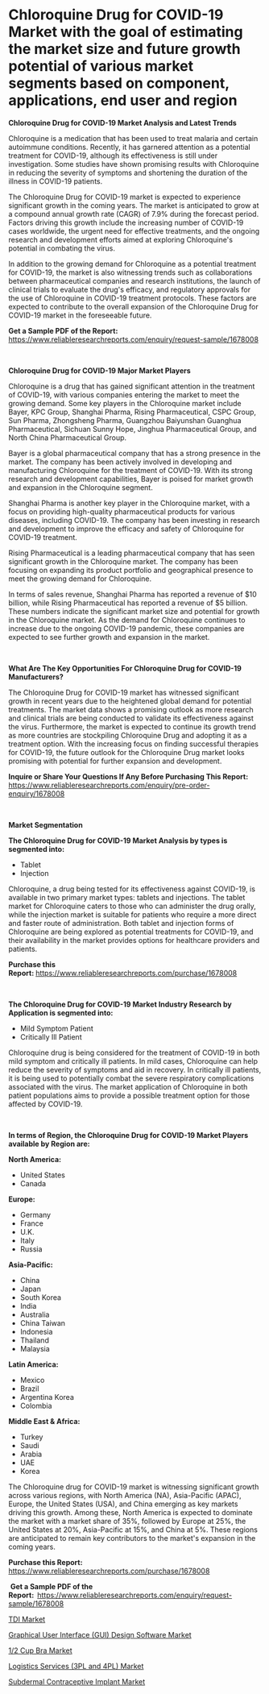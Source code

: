<p><h1>Chloroquine Drug for COVID-19 Market with the goal of estimating the market size and future growth potential of various market segments based on component, applications, end user and region</h1></p><p><strong>Chloroquine Drug for COVID-19 Market Analysis and Latest Trends</strong></p>
<p><p>Chloroquine is a medication that has been used to treat malaria and certain autoimmune conditions. Recently, it has garnered attention as a potential treatment for COVID-19, although its effectiveness is still under investigation. Some studies have shown promising results with Chloroquine in reducing the severity of symptoms and shortening the duration of the illness in COVID-19 patients.</p><p>The Chloroquine Drug for COVID-19 market is expected to experience significant growth in the coming years. The market is anticipated to grow at a compound annual growth rate (CAGR) of 7.9% during the forecast period. Factors driving this growth include the increasing number of COVID-19 cases worldwide, the urgent need for effective treatments, and the ongoing research and development efforts aimed at exploring Chloroquine's potential in combating the virus.</p><p>In addition to the growing demand for Chloroquine as a potential treatment for COVID-19, the market is also witnessing trends such as collaborations between pharmaceutical companies and research institutions, the launch of clinical trials to evaluate the drug's efficacy, and regulatory approvals for the use of Chloroquine in COVID-19 treatment protocols. These factors are expected to contribute to the overall expansion of the Chloroquine Drug for COVID-19 market in the foreseeable future.</p></p>
<p><strong>Get a Sample PDF of the Report:&nbsp;</strong> <a href="https://www.reliableresearchreports.com/enquiry/request-sample/1678008">https://www.reliableresearchreports.com/enquiry/request-sample/1678008</a></p>
<p>&nbsp;</p>
<p><strong>Chloroquine Drug for COVID-19 Major Market Players</strong></p>
<p><p>Chloroquine is a drug that has gained significant attention in the treatment of COVID-19, with various companies entering the market to meet the growing demand. Some key players in the Chloroquine market include Bayer, KPC Group, Shanghai Pharma, Rising Pharmaceutical, CSPC Group, Sun Pharma, Zhongsheng Pharma, Guangzhou Baiyunshan Guanghua Pharmaceutical, Sichuan Sunny Hope, Jinghua Pharmaceutical Group, and North China Pharmaceutical Group.</p><p>Bayer is a global pharmaceutical company that has a strong presence in the market. The company has been actively involved in developing and manufacturing Chloroquine for the treatment of COVID-19. With its strong research and development capabilities, Bayer is poised for market growth and expansion in the Chloroquine segment.</p><p>Shanghai Pharma is another key player in the Chloroquine market, with a focus on providing high-quality pharmaceutical products for various diseases, including COVID-19. The company has been investing in research and development to improve the efficacy and safety of Chloroquine for COVID-19 treatment.</p><p>Rising Pharmaceutical is a leading pharmaceutical company that has seen significant growth in the Chloroquine market. The company has been focusing on expanding its product portfolio and geographical presence to meet the growing demand for Chloroquine.</p><p>In terms of sales revenue, Shanghai Pharma has reported a revenue of $10 billion, while Rising Pharmaceutical has reported a revenue of $5 billion. These numbers indicate the significant market size and potential for growth in the Chloroquine market. As the demand for Chloroquine continues to increase due to the ongoing COVID-19 pandemic, these companies are expected to see further growth and expansion in the market.</p></p>
<p>&nbsp;</p>
<p><strong>What Are The Key Opportunities For Chloroquine Drug for COVID-19 Manufacturers?</strong></p>
<p><p>The Chloroquine Drug for COVID-19 market has witnessed significant growth in recent years due to the heightened global demand for potential treatments. The market data shows a promising outlook as more research and clinical trials are being conducted to validate its effectiveness against the virus. Furthermore, the market is expected to continue its growth trend as more countries are stockpiling Chloroquine Drug and adopting it as a treatment option. With the increasing focus on finding successful therapies for COVID-19, the future outlook for the Chloroquine Drug market looks promising with potential for further expansion and development.</p></p>
<p><strong>Inquire or Share Your Questions If Any Before Purchasing This Report:</strong> <a href="https://www.reliableresearchreports.com/enquiry/pre-order-enquiry/1678008">https://www.reliableresearchreports.com/enquiry/pre-order-enquiry/1678008</a></p>
<p>&nbsp;</p>
<p><strong>Market Segmentation</strong></p>
<p><strong>The Chloroquine Drug for COVID-19 Market Analysis by types is segmented into:</strong></p>
<p><ul><li>Tablet</li><li>Injection</li></ul></p>
<p><p>Chloroquine, a drug being tested for its effectiveness against COVID-19, is available in two primary market types: tablets and injections. The tablet market for Chloroquine caters to those who can administer the drug orally, while the injection market is suitable for patients who require a more direct and faster route of administration. Both tablet and injection forms of Chloroquine are being explored as potential treatments for COVID-19, and their availability in the market provides options for healthcare providers and patients.</p></p>
<p><strong>Purchase this Report:&nbsp;</strong><a href="https://www.reliableresearchreports.com/purchase/1678008">https://www.reliableresearchreports.com/purchase/1678008</a></p>
<p>&nbsp;</p>
<p><strong>The Chloroquine Drug for COVID-19 Market Industry Research by Application is segmented into:</strong></p>
<p><ul><li>Mild Symptom Patient</li><li>Critically Ill Patient</li></ul></p>
<p><p>Chloroquine drug is being considered for the treatment of COVID-19 in both mild symptom and critically ill patients. In mild cases, Chloroquine can help reduce the severity of symptoms and aid in recovery. In critically ill patients, it is being used to potentially combat the severe respiratory complications associated with the virus. The market application of Chloroquine in both patient populations aims to provide a possible treatment option for those affected by COVID-19.</p></p>
<p>&nbsp;</p>
<p><strong>In terms of Region, the Chloroquine Drug for COVID-19 Market Players available by Region are:</strong></p>
<p>
    <p> <strong> North America: </strong>
        <ul>
            <li>United States</li>
            <li>Canada</li>
        </ul>
        </p> 
    <p> <strong> Europe: </strong>
        <ul>
            <li>Germany</li>
            <li>France</li>
            <li>U.K.</li>
            <li>Italy</li>
            <li>Russia</li>
        </ul>
        </p> 
    <p> <strong> Asia-Pacific: </strong>
        <ul>
            <li>China</li>
            <li>Japan</li>
            <li>South Korea</li>
            <li>India</li>
            <li>Australia</li>
            <li>China Taiwan</li>
            <li>Indonesia</li>
            <li>Thailand</li>
            <li>Malaysia</li>
        </ul>
        </p> 
    <p> <strong> Latin America: </strong>
        <ul>
            <li>Mexico</li>
            <li>Brazil</li>
            <li>Argentina Korea</li>
            <li>Colombia</li>
        </ul>
        </p> 
    <p> <strong> Middle East & Africa: </strong>
        <ul>
            <li>Turkey</li>
            <li>Saudi</li>
            <li>Arabia</li>
            <li>UAE</li>
            <li>Korea</li>
        </ul>
    </p>
    </p>
<p><p>The Chloroquine drug for COVID-19 market is witnessing significant growth across various regions, with North America (NA), Asia-Pacific (APAC), Europe, the United States (USA), and China emerging as key markets driving this growth. Among these, North America is expected to dominate the market with a market share of 35%, followed by Europe at 25%, the United States at 20%, Asia-Pacific at 15%, and China at 5%. These regions are anticipated to remain key contributors to the market's expansion in the coming years.</p></p>
<p><strong>Purchase this Report: </strong><a href="https://www.reliableresearchreports.com/purchase/1678008">https://www.reliableresearchreports.com/purchase/1678008</a></p>
<p>&nbsp;<strong>Get a Sample PDF of the Report:&nbsp;&nbsp;</strong><a href="https://www.reliableresearchreports.com/enquiry/request-sample/1678008">https://www.reliableresearchreports.com/enquiry/request-sample/1678008</a></p>
<p><strong></strong></p>
<p><p><a href="https://github.com/ChiragRP21/Market-Research-Report-List-3/blob/main/tdi-market.md">TDI Market</a></p><p><a href="https://medium.com/@darienhoppe3434/graphical-user-interface-gui-design-software-market-research-report-its-history-and-forecast-3a6a70122d81">Graphical User Interface (GUI) Design Software Market</a></p><p><a href="https://issuu.com/reportprime-2/docs/12-cup-bra-market-size-2030.pptx">1/2 Cup Bra Market</a></p><p><a href="https://medium.com/@darienhoppe3434/logistics-services-3pl-and-4pl-market-insights-into-market-cagr-market-trends-and-growth-0f535631a892">Logistics Services (3PL and 4PL) Market</a></p><p><a href="https://github.com/Airanohannonzb68e5pb53oc1/Market-Research-Report-List-1/blob/main/subdermal-contraceptive-implant-market.md">Subdermal Contraceptive Implant Market</a></p></p>